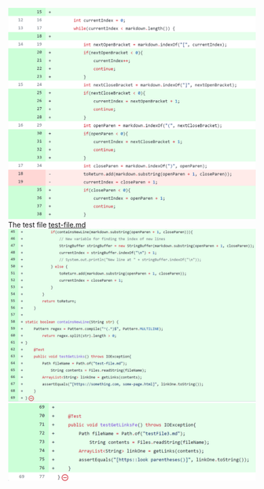 ![Image](https://raw.githubusercontent.com/taniachen/cse15l-lab-reports/main/lab2-ss1.png)
The test file [test-file.md](https://github.com/taniachen/markdown-parse/blob/0d5f6d2083fdfb6a795fdc28cf93cd57792c57b9/test-file.md)
![Image](https://raw.githubusercontent.com/taniachen/cse15l-lab-reports/main/lab2-ss2.png)
![Image](https://raw.githubusercontent.com/taniachen/cse15l-lab-reports/main/lab2-ss3.png)

